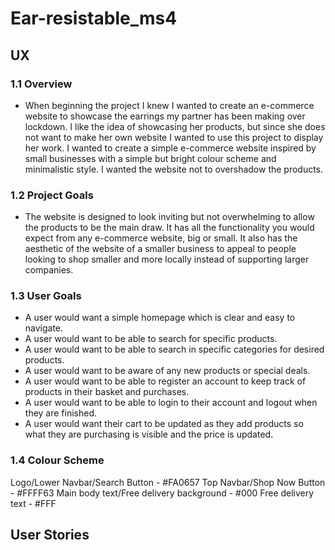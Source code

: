 # Ear-resistable_ms4

## UX 

### 1.1 Overview

* When beginning the project I knew I wanted to create an e-commerce website to showcase the earrings my partner has been making over lockdown. I like the idea of showcasing her products, but since she does not want to make her own website I wanted to use this project to display her work. I wanted to create a simple e-commerce website inspired by small businesses with a simple but bright colour scheme and minimalistic style. I wanted the website not to overshadow the products.

### 1.2 Project Goals

* The website is designed to look inviting but not overwhelming to allow the products to be the main draw. It has all the functionality you would expect from any e-commerce website, big or small. It also has the aesthetic of the website of a smaller business to appeal to people looking to shop smaller and more locally instead of supporting larger companies.

### 1.3 User Goals

* A user would want a simple homepage which is clear and easy to navigate.
* A user would want to be able to search for specific products.
* A user would want to be able to search in specific categories for desired products.
* A user would want to be aware of any new products or special deals.
* A user would want to be able to register an account to keep track of products in their basket and purchases. 
* A user would want to be able to login to their account and logout when they are finished.
* A user would want their cart to be updated as they add products so what they are purchasing is visible and the price is updated.

### 1.4 Colour Scheme

Logo/Lower Navbar/Search Button - #FA0657
Top Navbar/Shop Now Button - #FFFF63
Main body text/Free delivery background - #000
Free delivery text - #FFF

## User Stories
